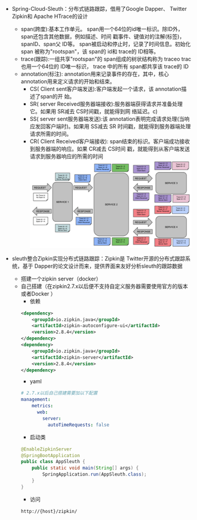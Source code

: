 - Spring-Cloud-Sleuth：分布式链路跟踪，借用了Google Dapper、 Twitter
Zipkin和 Apache HTrace的设计
    - span(跨度):基本工作单元。 span用一个64位的id唯一标识。除ID外，span还包含其他数据，例如描述、时间 戳事件、键值对的注解(标签)， spanID、span父 ID等。 span被启动和停止时，记录了时间信息。初始化 span 被称为"rootspan"，该 span的 id和 trace的 ID相等。
    - trace(跟踪):一组共享"rootspan"的 span组成的树状结构称为 traceo trac也用一个64位的 ID唯一标识， trace 中的所有 span都共享该 trace的 ID
    - annotation(标注): annotation用来记录事件的存在，其中，核心annotation用来定义请求的开始和结束。 
        - CS( Client sent客户端发送):客户端发起一个请求，该 annotation描述了span的开 始。
        - SR( server Received服务器端接收):服务器端获得请求并准备处理它。如果用 SR减去 CS时间戳，就能得到网 络延迟。c)
        - SS( server sent服务器端发送):该 annotation表明完成请求处理(当响应发回客户端时)。如果用 SS减去 SR 时间戳，就能得到服务器端处理请求所需的时间。
        - CR( Client Received客户端接收): span结束的标识。客户端成功接收到服务器端的响应。如果 CR减去 CS时间 戳，就能得到从客户端发送请求到服务器响应的所需的时间
    ![](/assets/iShot2020-10-26上午06.51.05.png)
    
- sleuth整合Zipkin实现分布式链路跟踪：Zipkin是 Twitter开源的分布式跟踪系统，基于 Dapper的论文设计而来，提供界面来友好分析sleuth的跟踪数据
    - 搭建一个zipkin server（docker）
    - 自己搭建（在zipkin2.7.x以后便不支持自定义服务器需要使用官方的版本或者Docker ）
        - 依赖
        ```xml
        <dependency>
            <groupId>io.zipkin.java</groupId>     
            <artifactId>zipkin-autoconfigure-ui</artifactId>         
            <version>2.8.4</version>
        </dependency>
        <dependency>
            <groupId>io.zipkin.java</groupId>     
            <artifactId>zipkin-server</artifactId> 
            <version>2.8.4</version>
        </dependency>
        ```
        - yaml
        ```yaml
        # 2.7.x以后自己搭建需要加以下配置
        management:
            metrics:
              web: 
                server:
                  autoTimeRequests: false
        ```
        - 启动类
        ```java
        @EnableZipkinServer
        @SpringBootApplication
        public class AppSleuth {
            public static void main(String[] args) {             
                SpringApplication.run(AppSleuth.class);
            } 
        }
        ```
        - 访问
        ```
        http://{host}/zipkin/
        ```
        
    